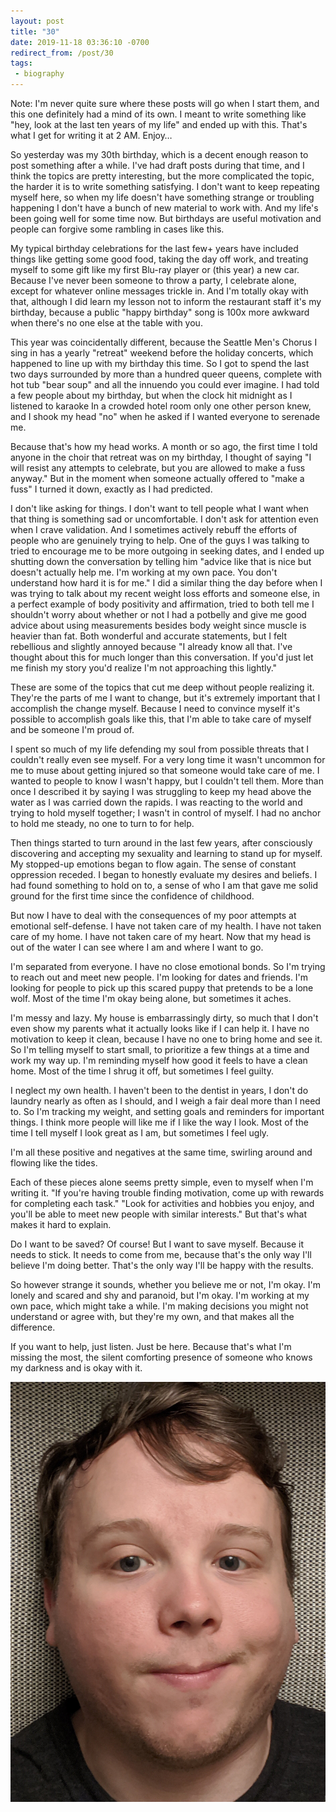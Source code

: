 ```yaml
---
layout: post
title: "30"
date: 2019-11-18 03:36:10 -0700
redirect_from: /post/30
tags:
 - biography
---
```


Note: I'm never quite sure where these posts will go when I start them, and this one definitely had a mind of its own. I meant to write something like "hey, look at the last ten years of my life" and ended up with this. That's what I get for writing it at 2 AM. Enjoy…

So yesterday was my 30th birthday, which is a decent enough reason to post something after a while. I've had draft posts during that time, and I think the topics are pretty interesting, but the more complicated the topic, the harder it is to write something satisfying. I don't want to keep repeating myself here, so when my life doesn't have something strange or troubling happening I don't have a bunch of new material to work with. And my life's been going well for some time now. But birthdays are useful motivation and people can forgive some rambling in cases like this.

My typical birthday celebrations for the last few+ years have included things like getting some good food, taking the day off work, and treating myself to some gift like my first Blu-ray player or (this year) a new car. Because I've never been someone to throw a party, I celebrate alone, except for whatever online messages trickle in. And I'm totally okay with that, although I did learn my lesson not to inform the restaurant staff it's my birthday, because a public "happy birthday" song is 100x more awkward when there's no one else at the table with you.

This year was coincidentally different, because the Seattle Men's Chorus I sing in has a yearly "retreat" weekend before the holiday concerts, which happened to line up with my birthday this time. So I got to spend the last two days surrounded by more than a hundred queer queens, complete with hot tub "bear soup" and all the innuendo you could ever imagine. I had told a few people about my birthday, but when the clock hit midnight as I listened to karaoke In a crowded hotel room only one other person knew, and I shook my head "no" when he asked if I wanted everyone to serenade me.

Because that's how my head works. A month or so ago, the first time I told anyone in the choir that retreat was on my birthday, I thought of saying "I will resist any attempts to celebrate, but you are allowed to make a fuss anyway." But in the moment when someone actually offered to "make a fuss" I turned it down, exactly as I had predicted.

I don't like asking for things. I don't want to tell people what I want when that thing is something sad or uncomfortable. I don't ask for attention even when I crave validation. And I sometimes actively rebuff the efforts of people who are genuinely trying to help. One of the guys I was talking to tried to encourage me to be more outgoing in seeking dates, and I ended up shutting down the conversation by telling him "advice like that is nice but doesn't actually help me. I'm working at my own pace. You don't understand how hard it is for me." I did a similar thing the day before when I was trying to talk about my recent weight loss efforts and someone else, in a perfect example of body positivity and affirmation, tried to both tell me I shouldn't worry about whether or not I had a potbelly and give me good advice about using measurements besides body weight since muscle is heavier than fat. Both wonderful and accurate statements, but I felt rebellious and slightly annoyed because "I already know all that. I've thought about this for much longer than this conversation. If you'd just let me finish my story you'd realize I'm not approaching this lightly."

These are some of the topics that cut me deep without people realizing it. They're the parts of me I want to change, but it's extremely important that I accomplish the change myself. Because I need to convince myself it's possible to accomplish goals like this, that I'm able to take care of myself and be someone I'm proud of.

I spent so much of my life defending my soul from possible threats that I couldn't really even see myself. For a very long time it wasn't uncommon for me to muse about getting injured so that someone would take care of me. I wanted to people to know I wasn't happy, but I couldn't tell them. More than once I described it by saying I was struggling to keep my head above the water as I was carried down the rapids. I was reacting to the world and trying to hold myself together; I wasn't in control of myself. I had no anchor to hold me steady, no one to turn to for help.

Then things started to turn around in the last few years, after consciously discovering and accepting my sexuality and learning to stand up for myself. My stopped-up emotions began to flow again. The sense of constant oppression receded. I began to honestly evaluate my desires and beliefs. I had found something to hold on to, a sense of who I am that gave me solid ground for the first time since the confidence of childhood.

But now I have to deal with the consequences of my poor attempts at emotional self-defense. I have not taken care of my health. I have not taken care of my home. I have not taken care of my heart. Now that my head is out of the water I can see where I am and where I want to go.

I'm separated from everyone. I have no close emotional bonds. So I'm trying to reach out and meet new people. I'm looking for dates and friends. I'm looking for people to pick up this scared puppy that pretends to be a lone wolf. Most of the time I'm okay being alone, but sometimes it aches.

I'm messy and lazy. My house is embarrassingly dirty, so much that I don't even show my parents what it actually looks like if I can help it. I have no motivation to keep it clean, because I have no one to bring home and see it. So I'm telling myself to start small, to prioritize a few things at a time and work my way up. I'm reminding myself how good it feels to have a clean home. Most of the time I shrug it off, but sometimes I feel guilty.

I neglect my own health. I haven't been to the dentist in years, I don't do laundry nearly as often as I should, and I weigh a fair deal more than I need to. So I'm tracking my weight, and setting goals and reminders for important things. I think more people will like me if I like the way I look. Most of the time I tell myself I look great as I am, but sometimes I feel ugly.

I'm all these positive and negatives at the same time, swirling around and flowing like the tides.

Each of these pieces alone seems pretty simple, even to myself when I'm writing it. "If you're having trouble finding motivation, come up with rewards for completing each task." "Look for activities and hobbies you enjoy, and you'll be able to meet new people with similar interests." But that's what makes it hard to explain.

Do I want to be saved? Of course! But I want to save myself. Because it needs to stick. It needs to come from me, because that's the only way I'll believe I'm doing better. That's the only way I'll be happy with the results.

So however strange it sounds, whether you believe me or not, I'm okay. I'm lonely and scared and shy and paranoid, but I'm okay. I'm working at my own pace, which might take a while. I'm making decisions you might not understand or agree with, but they're my own, and that makes all the difference.

If you want to help, just listen. Just be here. Because that's what I'm missing the most, the silent comforting presence of someone who knows my darkness and is okay with it.

![Adjustments.jpeg](/assets/images/2019/2019-11-17-adjustments.jpg)
